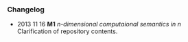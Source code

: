 ### Changelog

- 2013 11 16 **M1** *n-dimensional computaional semantics in n*  
Clarification of repository contents.